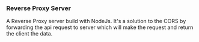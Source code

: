 ### Reverse Proxy Server

A Reverse Proxy server build with NodeJs. It's a solution to the CORS by forwarding the api request to server which will make the request and return the client the data. 
